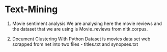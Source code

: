 # Text-Mining

1. Movie sentiment analysis
    We are analysing here the movie reviews and the dataset that we are using is Movie_reviews from nltk.corpus.

2. Document Clustering With Python
    Dataset is movies data set web scrapped from net into two files - titles.txt and synopses.txt
